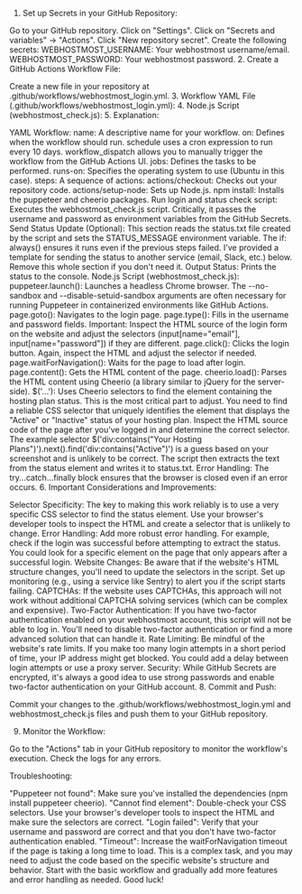 1. Set up Secrets in your GitHub Repository:

Go to your GitHub repository.
Click on "Settings".
Click on "Secrets and variables" -> "Actions".
Click "New repository secret".
Create the following secrets:
WEBHOSTMOST_USERNAME: Your webhostmost username/email.
WEBHOSTMOST_PASSWORD: Your webhostmost password.
2. Create a GitHub Actions Workflow File:

Create a new file in your repository at .github/workflows/webhostmost_login.yml.
3. Workflow YAML File (.github/workflows/webhostmost_login.yml):
4. Node.js Script (webhostmost_check.js):
5. Explanation:

YAML Workflow:
name: A descriptive name for your workflow.
on: Defines when the workflow should run. schedule uses a cron expression to run every 10 days. workflow_dispatch allows you to manually trigger the workflow from the GitHub Actions UI.
jobs: Defines the tasks to be performed.
runs-on: Specifies the operating system to use (Ubuntu in this case).
steps: A sequence of actions:
actions/checkout: Checks out your repository code.
actions/setup-node: Sets up Node.js.
npm install: Installs the puppeteer and cheerio packages.
Run login and status check script: Executes the webhostmost_check.js script. Critically, it passes the username and password as environment variables from the GitHub Secrets.
Send Status Update (Optional): This section reads the status.txt file created by the script and sets the STATUS_MESSAGE environment variable. The if: always() ensures it runs even if the previous steps failed. I've provided a template for sending the status to another service (email, Slack, etc.) below. Remove this whole section if you don't need it.
Output Status: Prints the status to the console.
Node.js Script (webhostmost_check.js):
puppeteer.launch(): Launches a headless Chrome browser. The --no-sandbox and --disable-setuid-sandbox arguments are often necessary for running Puppeteer in containerized environments like GitHub Actions.
page.goto(): Navigates to the login page.
page.type(): Fills in the username and password fields. Important: Inspect the HTML source of the login form on the website and adjust the selectors (input[name="email"], input[name="password"]) if they are different.
page.click(): Clicks the login button. Again, inspect the HTML and adjust the selector if needed.
page.waitForNavigation(): Waits for the page to load after login.
page.content(): Gets the HTML content of the page.
cheerio.load(): Parses the HTML content using Cheerio (a library similar to jQuery for the server-side).
$('...'): Uses Cheerio selectors to find the element containing the hosting plan status. This is the most critical part to adjust. You need to find a reliable CSS selector that uniquely identifies the element that displays the "Active" or "Inactive" status of your hosting plan. Inspect the HTML source code of the page after you've logged in and determine the correct selector. The example selector $('div:contains("Your Hosting Plans")').next().find('div:contains("Active")') is a guess based on your screenshot and is unlikely to be correct.
The script then extracts the text from the status element and writes it to status.txt.
Error Handling: The try...catch...finally block ensures that the browser is closed even if an error occurs.
6. Important Considerations and Improvements:

Selector Specificity: The key to making this work reliably is to use a very specific CSS selector to find the status element. Use your browser's developer tools to inspect the HTML and create a selector that is unlikely to change.
Error Handling: Add more robust error handling. For example, check if the login was successful before attempting to extract the status. You could look for a specific element on the page that only appears after a successful login.
Website Changes: Be aware that if the website's HTML structure changes, you'll need to update the selectors in the script. Set up monitoring (e.g., using a service like Sentry) to alert you if the script starts failing.
CAPTCHAs: If the website uses CAPTCHAs, this approach will not work without additional CAPTCHA solving services (which can be complex and expensive).
Two-Factor Authentication: If you have two-factor authentication enabled on your webhostmost account, this script will not be able to log in. You'll need to disable two-factor authentication or find a more advanced solution that can handle it.
Rate Limiting: Be mindful of the website's rate limits. If you make too many login attempts in a short period of time, your IP address might get blocked. You could add a delay between login attempts or use a proxy server.
Security: While GitHub Secrets are encrypted, it's always a good idea to use strong passwords and enable two-factor authentication on your GitHub account.
8. Commit and Push:

Commit your changes to the .github/workflows/webhostmost_login.yml and webhostmost_check.js files and push them to your GitHub repository.

9. Monitor the Workflow:

Go to the "Actions" tab in your GitHub repository to monitor the workflow's execution. Check the logs for any errors.

Troubleshooting:

"Puppeteer not found": Make sure you've installed the dependencies (npm install puppeteer cheerio).
"Cannot find element": Double-check your CSS selectors. Use your browser's developer tools to inspect the HTML and make sure the selectors are correct.
"Login failed": Verify that your username and password are correct and that you don't have two-factor authentication enabled.
"Timeout": Increase the waitForNavigation timeout if the page is taking a long time to load.
This is a complex task, and you may need to adjust the code based on the specific website's structure and behavior. Start with the basic workflow and gradually add more features and error handling as needed. Good luck!
